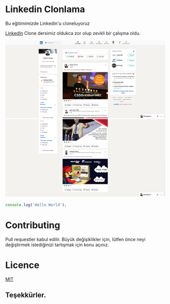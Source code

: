 ﻿# Linkedin Clonlama 

Bu eğitimimizde Linkedin'u cloneluyoruz

[LinkedIn](linked.in) Clone dersimiz oldukca zor olup zevkli bir çalışma oldu.

![Screen](linkedin.png)
![Screen](linkedin-2.png)



```javaScript
console.log('Hello World');
```

# Contributing
Pull requestler kabul edilir. Büyük değişiklikler için, lütfen önce neyi değiştirmek istediğinizi tartışmak için konu açınız.

# Licence

[MIT](https://choosealicense.com/licenses/mit)

## Teşekkürler.
